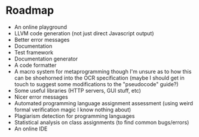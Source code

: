# Roadmap

* An online playground
* LLVM code generation (not just direct Javascript output)
* Better error messages
* Documentation
* Test framework
* Documentation generator
* A code formatter
* A macro system for metaprogramming though I'm unsure as to how this can be shoehorned into the OCR
specification (maybe I should get in touch to suggest some modifications to the "pseudocode" guide?)
* Some useful libraries (HTTP servers, GUI stuff, etc)
* Nicer error messages
* Automated programming language assignment assessment (using weird formal verification magic I know
nothing about)
* Plagiarism detection for programming languages
* Statistical analysis on class assignments (to find common bugs/errors)
* An online IDE
